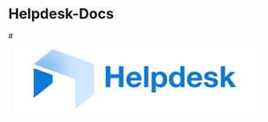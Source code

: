 # Helpdesk-Docs
#![Helpdesk logo](https://github.com/gpmango/Helpdesk-Docs/blob/main/HelpdeskLogo.png)
